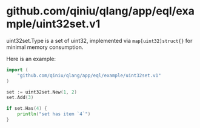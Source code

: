 github.com/qiniu/qlang/app/eql/example/uint32set.v1
======

uint32set.Type is a set of uint32, implemented via `map[uint32]struct{}` for minimal memory consumption.

Here is an example:

```go
import (
	"github.com/qiniu/qlang/app/eql/example/uint32set.v1"
)

set := uint32set.New(1, 2)
set.Add(3)

if set.Has(4) {
	println("set has item `4`")
}
```
